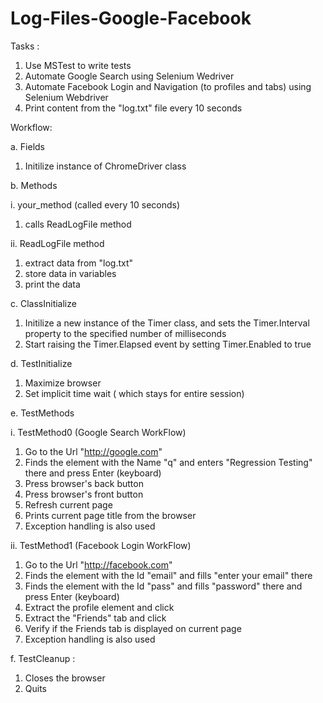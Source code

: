 # Log-Files-Google-Facebook

Tasks : 
1) Use MSTest to write tests 
2) Automate Google Search using Selenium Wedriver
3) Automate Facebook Login and Navigation (to profiles and tabs) using Selenium Webdriver
4) Print content from the "log.txt" file every 10 seconds

Workflow:

a. Fields
1) Initilize instance of ChromeDriver class

b. Methods

i. your_method (called every 10 seconds)
1) calls ReadLogFile method

ii. ReadLogFile method
1) extract data from "log.txt"
2) store data in variables 
3) print the data

c. ClassInitialize
1) Initilize a new instance of the Timer class, and sets the Timer.Interval property to the specified number of milliseconds
2) Start raising the Timer.Elapsed event by setting Timer.Enabled to true

d. TestInitialize 
1) Maximize browser
2) Set implicit time wait ( which stays for entire session)

e. TestMethods 

i. TestMethod0 (Google Search WorkFlow) 
1) Go to the Url "http://google.com"
2) Finds the element with the Name "q" and enters "Regression Testing" there and press Enter (keyboard)
3) Press browser's back button
4) Press browser's front button                  
5) Refresh current page
6) Prints current page title from the browser
7) Exception handling is also used

ii. TestMethod1 (Facebook Login WorkFlow) 
1) Go to the Url "http://facebook.com"
2) Finds the element with the Id "email" and fills "enter your email" there
3) Finds the element with the Id "pass" and fills "password" there and press Enter (keyboard)
4) Extract the profile element and click            
5) Extract the "Friends" tab and click 
6) Verify if the Friends tab is displayed on current page
7) Exception handling is also used

f. TestCleanup : 
1) Closes the browser
2) Quits
